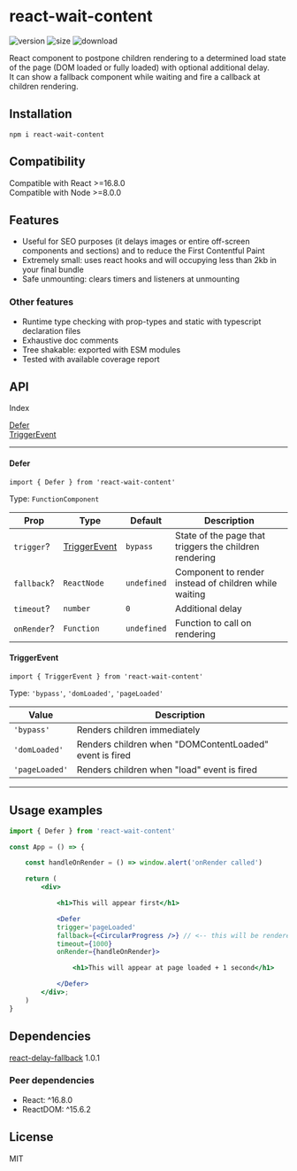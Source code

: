 # react-wait-content

![version](https://img.shields.io/npm/v/react-wait-content)
![size](https://img.shields.io/bundlephobia/min/react-wait-content)
![download](https://img.shields.io/npm/dm/react-wait-content)

React component to postpone children rendering to a determined load state of the page (DOM loaded or fully loaded) with optional additional delay.\
It can show a fallback component while waiting and fire a callback at children rendering.

## Installation

```cli
npm i react-wait-content
```

## Compatibility

Compatible with React >=16.8.0\
Compatible with Node >=8.0.0

## Features
- Useful for SEO purposes (it delays images or entire off-screen components and sections) and to reduce the First Contentful Paint
- Extremely small: uses react hooks and will occupying less than 2kb in your final bundle
- Safe unmounting: clears timers and listeners at unmounting

### Other features
- Runtime type checking with prop-types and static with typescript declaration files
- Exhaustive doc comments
- Tree shakable: exported with ESM modules
- Tested with available coverage report

## API

Index

[Defer](#Defer)\
[TriggerEvent](#TriggerEvent)

---

#### Defer

```import { Defer } from 'react-wait-content'```

Type: `FunctionComponent`

| Prop        | Type                          | Default     | Description                                            |
| ----------- | ----------------------------- | ----------- | ------------------------------------------------------ |
| `trigger`?  | [TriggerEvent](#TriggerEvent) | `bypass`    | State of the page that triggers the children rendering |
| `fallback`? | `ReactNode`                   | `undefined` | Component to render instead of children while waiting  |
| `timeout`?  | `number`                      | `0`         | Additional delay                                       |
| `onRender`? | `Function`                    | `undefined` | Function to call on rendering                          |

#### TriggerEvent

```import { TriggerEvent } from 'react-wait-content'```

Type: `'bypass'`, `'domLoaded'`, `'pageLoaded'`

| Value          | Description                                             |
| -------------- | ------------------------------------------------------- |
| `'bypass'`     | Renders children immediately                            |
| `'domLoaded'`  | Renders children when "DOMContentLoaded" event is fired |
| `'pageLoaded'` | Renders children when "load" event is fired             |

---

## Usage examples

```jsx
import { Defer } from 'react-wait-content'

const App = () => {

    const handleOnRender = () => window.alert('onRender called')

    return (
        <div>

            <h1>This will appear first</h1>

            <Defer
            trigger='pageLoaded'
            fallback={<CircularProgress />} // <-- this will be rendered while page is loading
            timeout={1000}
            onRender={handleOnRender}>

                <h1>This will appear at page loaded + 1 second</h1>

            </Defer>
        </div>;
    )
}

```

  ## Dependencies

[react-delay-fallback](https://github.com/jonamat/react-delay-fallback) 1.0.1

### Peer dependencies
- React: ^16.8.0
- ReactDOM: ^15.6.2

## License
MIT
